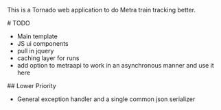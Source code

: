 This is a Tornado web application to do Metra train tracking better.

<A name="toc1-2" title="TODO" />
# TODO

* Main template
* JS ui components
* pull in jquery
* caching layer for runs
* add option to metraapi to work in an asynchronous manner and use it here

<A name="toc2-11" title="Lower Priority" />
## Lower Priority

* General exception handler and a single common json serializer

